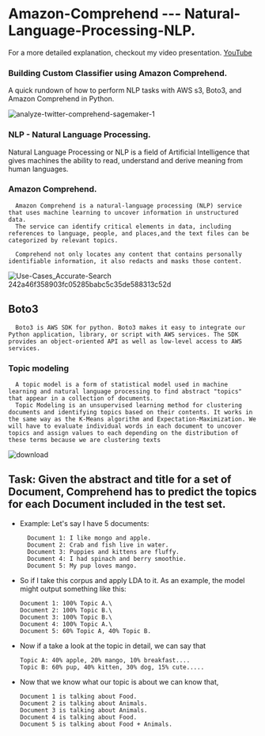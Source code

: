 # Amazon-Comprehend --- Natural-Language-Processing-NLP.

For a more detailed explanation, checkout my video presentation. [YouTube](https://www.youtube.com/watch?v=7azRd_k-H4M&list=PLe-rtwou_fp0QBbFJBpZKFesEWhxbizlI&index=2&t=13s)

### Building Custom Classifier using Amazon Comprehend.
   A quick rundown of how to perform NLP tasks with AWS s3, Boto3, and Amazon Comprehend in Python.


![analyze-twitter-comprehend-sagemaker-1](https://user-images.githubusercontent.com/58945964/132104618-a502117c-0f5c-43a0-b9c9-51f8e7151e7b.gif)


### NLP - Natural Language Processing.

   Natural Language Processing or NLP is a field of Artificial Intelligence that gives machines the ability to read, understand and derive meaning from human languages.



### Amazon Comprehend.

      Amazon Comprehend is a natural-language processing (NLP) service that uses machine learning to uncover information in unstructured data. 
      The service can identify critical elements in data, including references to language, people, and places,and the text files can be categorized by relevant topics. 

      Comprehend not only locates any content that contains personally identifiable information, it also redacts and masks those content.

![Use-Cases_Accurate-Search 242a46f358903fc05285babc5c35de588313c52d](https://user-images.githubusercontent.com/58945964/132104825-fbe4573c-4984-41fd-8c93-1123bf8f203a.png)


## Boto3

      Boto3 is AWS SDK for python. Boto3 makes it easy to integrate our Python application, library, or script with AWS services. The SDK provides an object-oriented API as well as low-level access to AWS services.


### Topic modeling
      A topic model is a form of statistical model used in machine learning and natural language processing to find abstract "topics" that appear in a collection of documents.
      Topic Modeling is an unsupervised learning method for clustering documents and identifying topics based on their contents. It works in the same way as the K-Means algorithm and Expectation-Maximization. We will have to evaluate individual words in each document to uncover topics and assign values to each depending on the distribution of these terms because we are clustering texts

![download](https://user-images.githubusercontent.com/58945964/132104713-661db5cc-1334-4d0a-95e0-535d893e1ba9.png)





## Task: Given the abstract and title for a set of Document, Comprehend has to predict the topics for each Document included in the test set.

  * Example:
      Let's say I have 5 documents:
    
          Document 1: I like mongo and apple.
          Document 2: Crab and fish live in water.
          Document 3: Puppies and kittens are fluffy.
          Document 4: I had spinach and berry smoothie.
          Document 5: My pup loves mango.
    
   * So if I take this corpus and apply LDA to it. As an example, the model might output something like this:
   
         Document 1: 100% Topic A.\
         Document 2: 100% Topic B.\
         Document 3: 100% Topic B.\
         Document 4: 100% Topic A.\
         Document 5: 60% Topic A, 40% Topic B.

   * Now if a take a look at the topic in detail, we can say that
   
         Topic A: 40% apple, 20% mango, 10% breakfast....
         Topic B: 60% pup, 40% kitten, 30% dog, 15% cute.....


   * Now that we know what our topic is about we can know that,
   
         Document 1 is talking about Food.
         Document 2 is talking about Animals.
         Document 3 is talking about Animals.
         Document 4 is talking about Food.
         Document 5 is talking about Food + Animals.
































